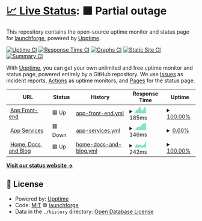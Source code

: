 # [📈 Live Status](https://status.launchforge.co): <!--live status--> **🟧 Partial outage**

This repository contains the open-source uptime monitor and status page for [launchforge](https://status.launchforge.co), powered by [Upptime](https://github.com/upptime/upptime).

[![Uptime CI](https://github.com/launchforge/upptime/workflows/Uptime%20CI/badge.svg)](https://github.com/launchforge/upptime/actions?query=workflow%3A%22Uptime+CI%22)
[![Response Time CI](https://github.com/launchforge/upptime/workflows/Response%20Time%20CI/badge.svg)](https://github.com/launchforge/upptime/actions?query=workflow%3A%22Response+Time+CI%22)
[![Graphs CI](https://github.com/launchforge/upptime/workflows/Graphs%20CI/badge.svg)](https://github.com/launchforge/upptime/actions?query=workflow%3A%22Graphs+CI%22)
[![Static Site CI](https://github.com/launchforge/upptime/workflows/Static%20Site%20CI/badge.svg)](https://github.com/launchforge/upptime/actions?query=workflow%3A%22Static+Site+CI%22)
[![Summary CI](https://github.com/launchforge/upptime/workflows/Summary%20CI/badge.svg)](https://github.com/launchforge/upptime/actions?query=workflow%3A%22Summary+CI%22)

With [Upptime](https://upptime.js.org), you can get your own unlimited and free uptime monitor and status page, powered entirely by a GitHub repository. We use [Issues](https://github.com/launchforge/upptime/issues) as incident reports, [Actions](https://github.com/launchforge/upptime/actions) as uptime monitors, and [Pages](https://status.launchforge.co) for the status page.

<!--start: status pages-->
<!-- This summary is generated by Upptime (https://github.com/upptime/upptime) -->
<!-- Do not edit this manually, your changes will be overwritten -->
<!-- prettier-ignore -->
| URL | Status | History | Response Time | Uptime |
| --- | ------ | ------- | ------------- | ------ |
| <img alt="" src="https://favicons.githubusercontent.com/app.launchforge.co" height="13"> [App Front-end](https://app.launchforge.co) | 🟩 Up | [app-front-end.yml](https://github.com/launchforge/upptime/commits/HEAD/history/app-front-end.yml) | <details><summary><img alt="Response time graph" src="./graphs/app-front-end/response-time-week.png" height="20"> 185ms</summary><br><a href="https://status.launchforge.co/history/app-front-end"><img alt="Response time 185" src="https://img.shields.io/endpoint?url=https%3A%2F%2Fraw.githubusercontent.com%2Flaunchforge%2Fupptime%2FHEAD%2Fapi%2Fapp-front-end%2Fresponse-time.json"></a><br><a href="https://status.launchforge.co/history/app-front-end"><img alt="24-hour response time 185" src="https://img.shields.io/endpoint?url=https%3A%2F%2Fraw.githubusercontent.com%2Flaunchforge%2Fupptime%2FHEAD%2Fapi%2Fapp-front-end%2Fresponse-time-day.json"></a><br><a href="https://status.launchforge.co/history/app-front-end"><img alt="7-day response time 185" src="https://img.shields.io/endpoint?url=https%3A%2F%2Fraw.githubusercontent.com%2Flaunchforge%2Fupptime%2FHEAD%2Fapi%2Fapp-front-end%2Fresponse-time-week.json"></a><br><a href="https://status.launchforge.co/history/app-front-end"><img alt="30-day response time 185" src="https://img.shields.io/endpoint?url=https%3A%2F%2Fraw.githubusercontent.com%2Flaunchforge%2Fupptime%2FHEAD%2Fapi%2Fapp-front-end%2Fresponse-time-month.json"></a><br><a href="https://status.launchforge.co/history/app-front-end"><img alt="1-year response time 185" src="https://img.shields.io/endpoint?url=https%3A%2F%2Fraw.githubusercontent.com%2Flaunchforge%2Fupptime%2FHEAD%2Fapi%2Fapp-front-end%2Fresponse-time-year.json"></a></details> | <details><summary><a href="https://status.launchforge.co/history/app-front-end">100.00%</a></summary><a href="https://status.launchforge.co/history/app-front-end"><img alt="All-time uptime 100.00%" src="https://img.shields.io/endpoint?url=https%3A%2F%2Fraw.githubusercontent.com%2Flaunchforge%2Fupptime%2FHEAD%2Fapi%2Fapp-front-end%2Fuptime.json"></a><br><a href="https://status.launchforge.co/history/app-front-end"><img alt="24-hour uptime 100.00%" src="https://img.shields.io/endpoint?url=https%3A%2F%2Fraw.githubusercontent.com%2Flaunchforge%2Fupptime%2FHEAD%2Fapi%2Fapp-front-end%2Fuptime-day.json"></a><br><a href="https://status.launchforge.co/history/app-front-end"><img alt="7-day uptime 100.00%" src="https://img.shields.io/endpoint?url=https%3A%2F%2Fraw.githubusercontent.com%2Flaunchforge%2Fupptime%2FHEAD%2Fapi%2Fapp-front-end%2Fuptime-week.json"></a><br><a href="https://status.launchforge.co/history/app-front-end"><img alt="30-day uptime 100.00%" src="https://img.shields.io/endpoint?url=https%3A%2F%2Fraw.githubusercontent.com%2Flaunchforge%2Fupptime%2FHEAD%2Fapi%2Fapp-front-end%2Fuptime-month.json"></a><br><a href="https://status.launchforge.co/history/app-front-end"><img alt="1-year uptime 100.00%" src="https://img.shields.io/endpoint?url=https%3A%2F%2Fraw.githubusercontent.com%2Flaunchforge%2Fupptime%2FHEAD%2Fapi%2Fapp-front-end%2Fuptime-year.json"></a></details>
| <img alt="" src="https://favicons.githubusercontent.com/services.launchforge.co" height="13"> [App Services](https://services.launchforge.co/health) | 🟥 Down | [app-services.yml](https://github.com/launchforge/upptime/commits/HEAD/history/app-services.yml) | <details><summary><img alt="Response time graph" src="./graphs/app-services/response-time-week.png" height="20"> 146ms</summary><br><a href="https://status.launchforge.co/history/app-services"><img alt="Response time 146" src="https://img.shields.io/endpoint?url=https%3A%2F%2Fraw.githubusercontent.com%2Flaunchforge%2Fupptime%2FHEAD%2Fapi%2Fapp-services%2Fresponse-time.json"></a><br><a href="https://status.launchforge.co/history/app-services"><img alt="24-hour response time 146" src="https://img.shields.io/endpoint?url=https%3A%2F%2Fraw.githubusercontent.com%2Flaunchforge%2Fupptime%2FHEAD%2Fapi%2Fapp-services%2Fresponse-time-day.json"></a><br><a href="https://status.launchforge.co/history/app-services"><img alt="7-day response time 146" src="https://img.shields.io/endpoint?url=https%3A%2F%2Fraw.githubusercontent.com%2Flaunchforge%2Fupptime%2FHEAD%2Fapi%2Fapp-services%2Fresponse-time-week.json"></a><br><a href="https://status.launchforge.co/history/app-services"><img alt="30-day response time 146" src="https://img.shields.io/endpoint?url=https%3A%2F%2Fraw.githubusercontent.com%2Flaunchforge%2Fupptime%2FHEAD%2Fapi%2Fapp-services%2Fresponse-time-month.json"></a><br><a href="https://status.launchforge.co/history/app-services"><img alt="1-year response time 146" src="https://img.shields.io/endpoint?url=https%3A%2F%2Fraw.githubusercontent.com%2Flaunchforge%2Fupptime%2FHEAD%2Fapi%2Fapp-services%2Fresponse-time-year.json"></a></details> | <details><summary><a href="https://status.launchforge.co/history/app-services">0.00%</a></summary><a href="https://status.launchforge.co/history/app-services"><img alt="All-time uptime 0.00%" src="https://img.shields.io/endpoint?url=https%3A%2F%2Fraw.githubusercontent.com%2Flaunchforge%2Fupptime%2FHEAD%2Fapi%2Fapp-services%2Fuptime.json"></a><br><a href="https://status.launchforge.co/history/app-services"><img alt="24-hour uptime 0.00%" src="https://img.shields.io/endpoint?url=https%3A%2F%2Fraw.githubusercontent.com%2Flaunchforge%2Fupptime%2FHEAD%2Fapi%2Fapp-services%2Fuptime-day.json"></a><br><a href="https://status.launchforge.co/history/app-services"><img alt="7-day uptime 0.00%" src="https://img.shields.io/endpoint?url=https%3A%2F%2Fraw.githubusercontent.com%2Flaunchforge%2Fupptime%2FHEAD%2Fapi%2Fapp-services%2Fuptime-week.json"></a><br><a href="https://status.launchforge.co/history/app-services"><img alt="30-day uptime 0.00%" src="https://img.shields.io/endpoint?url=https%3A%2F%2Fraw.githubusercontent.com%2Flaunchforge%2Fupptime%2FHEAD%2Fapi%2Fapp-services%2Fuptime-month.json"></a><br><a href="https://status.launchforge.co/history/app-services"><img alt="1-year uptime 0.00%" src="https://img.shields.io/endpoint?url=https%3A%2F%2Fraw.githubusercontent.com%2Flaunchforge%2Fupptime%2FHEAD%2Fapi%2Fapp-services%2Fuptime-year.json"></a></details>
| <img alt="" src="https://favicons.githubusercontent.com/launchforge.co" height="13"> [Home, Docs, and Blog](https://launchforge.co) | 🟩 Up | [home-docs-and-blog.yml](https://github.com/launchforge/upptime/commits/HEAD/history/home-docs-and-blog.yml) | <details><summary><img alt="Response time graph" src="./graphs/home-docs-and-blog/response-time-week.png" height="20"> 242ms</summary><br><a href="https://status.launchforge.co/history/home-docs-and-blog"><img alt="Response time 242" src="https://img.shields.io/endpoint?url=https%3A%2F%2Fraw.githubusercontent.com%2Flaunchforge%2Fupptime%2FHEAD%2Fapi%2Fhome-docs-and-blog%2Fresponse-time.json"></a><br><a href="https://status.launchforge.co/history/home-docs-and-blog"><img alt="24-hour response time 242" src="https://img.shields.io/endpoint?url=https%3A%2F%2Fraw.githubusercontent.com%2Flaunchforge%2Fupptime%2FHEAD%2Fapi%2Fhome-docs-and-blog%2Fresponse-time-day.json"></a><br><a href="https://status.launchforge.co/history/home-docs-and-blog"><img alt="7-day response time 242" src="https://img.shields.io/endpoint?url=https%3A%2F%2Fraw.githubusercontent.com%2Flaunchforge%2Fupptime%2FHEAD%2Fapi%2Fhome-docs-and-blog%2Fresponse-time-week.json"></a><br><a href="https://status.launchforge.co/history/home-docs-and-blog"><img alt="30-day response time 242" src="https://img.shields.io/endpoint?url=https%3A%2F%2Fraw.githubusercontent.com%2Flaunchforge%2Fupptime%2FHEAD%2Fapi%2Fhome-docs-and-blog%2Fresponse-time-month.json"></a><br><a href="https://status.launchforge.co/history/home-docs-and-blog"><img alt="1-year response time 242" src="https://img.shields.io/endpoint?url=https%3A%2F%2Fraw.githubusercontent.com%2Flaunchforge%2Fupptime%2FHEAD%2Fapi%2Fhome-docs-and-blog%2Fresponse-time-year.json"></a></details> | <details><summary><a href="https://status.launchforge.co/history/home-docs-and-blog">100.00%</a></summary><a href="https://status.launchforge.co/history/home-docs-and-blog"><img alt="All-time uptime 100.00%" src="https://img.shields.io/endpoint?url=https%3A%2F%2Fraw.githubusercontent.com%2Flaunchforge%2Fupptime%2FHEAD%2Fapi%2Fhome-docs-and-blog%2Fuptime.json"></a><br><a href="https://status.launchforge.co/history/home-docs-and-blog"><img alt="24-hour uptime 100.00%" src="https://img.shields.io/endpoint?url=https%3A%2F%2Fraw.githubusercontent.com%2Flaunchforge%2Fupptime%2FHEAD%2Fapi%2Fhome-docs-and-blog%2Fuptime-day.json"></a><br><a href="https://status.launchforge.co/history/home-docs-and-blog"><img alt="7-day uptime 100.00%" src="https://img.shields.io/endpoint?url=https%3A%2F%2Fraw.githubusercontent.com%2Flaunchforge%2Fupptime%2FHEAD%2Fapi%2Fhome-docs-and-blog%2Fuptime-week.json"></a><br><a href="https://status.launchforge.co/history/home-docs-and-blog"><img alt="30-day uptime 100.00%" src="https://img.shields.io/endpoint?url=https%3A%2F%2Fraw.githubusercontent.com%2Flaunchforge%2Fupptime%2FHEAD%2Fapi%2Fhome-docs-and-blog%2Fuptime-month.json"></a><br><a href="https://status.launchforge.co/history/home-docs-and-blog"><img alt="1-year uptime 100.00%" src="https://img.shields.io/endpoint?url=https%3A%2F%2Fraw.githubusercontent.com%2Flaunchforge%2Fupptime%2FHEAD%2Fapi%2Fhome-docs-and-blog%2Fuptime-year.json"></a></details>

<!--end: status pages-->

[**Visit our status website →**](https://status.launchforge.co)

## 📄 License

- Powered by: [Upptime](https://github.com/upptime/upptime)
- Code: [MIT](./LICENSE) © [launchforge](https://status.launchforge.co)
- Data in the `./history` directory: [Open Database License](https://opendatacommons.org/licenses/odbl/1-0/)
